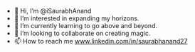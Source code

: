 - 👋 Hi, I’m @iSaurabhAnand
- 👀 I’m interested in expanding my horizons.
- 🌱 I’m currently learning to go above and beyond.
- 💞️ I’m looking to collaborate on creating magic.
- 📫 How to reach me www.linkedin.com/in/saurabhanand27

<!---
iSaurabhAnand/iSaurabhAnand is a ✨ special ✨ repository because its `README.md` (this file) appears on your GitHub profile.
You can click the Preview link to take a look at your changes.
--->
